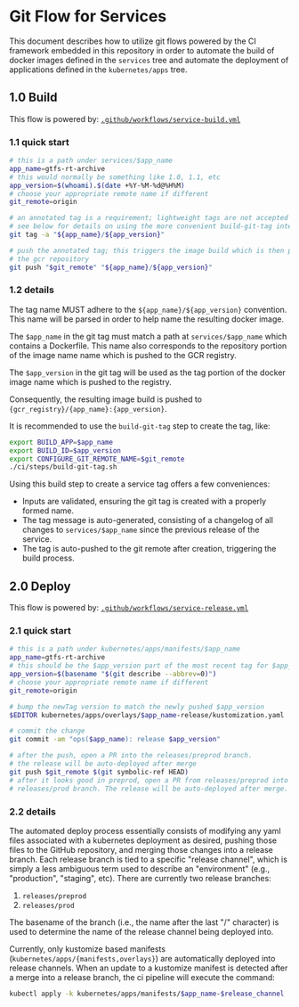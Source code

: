 # Git Flow for Services

This document describes how to utilize git flows powered by the CI framework
embedded in this repository in order to automate the build of docker images
defined in the `services` tree and automate the deployment of applications
defined in the `kubernetes/apps` tree.

## 1.0 Build

This flow is powered by:
[`.github/workflows/service-build.yml`](../../.github/workflows/service-build.yml)

### 1.1 quick start

```bash
# this is a path under services/$app_name
app_name=gtfs-rt-archive
# this would normally be something like 1.0, 1.1, etc
app_version=$(whoami).$(date +%Y-%M-%d@%H%M)
# choose your appropriate remote name if different
git_remote=origin

# an annotated tag is a requirement; lightweight tags are not accepted
# see below for details on using the more convenient build-git-tag interface
git tag -a "${app_name}/${app_version}"

# push the annotated tag; this triggers the image build which is then pushed to
# the gcr repository
git push "$git_remote" "${app_name}/${app_version}"
```

### 1.2 details

The tag name MUST adhere to the `${app_name}/${app_version}` convention. This
name will be parsed in order to help name the resulting docker image.

The `$app_name` in the git tag must match a path at `services/$app_name` which
contains a Dockerfile. This name also corresponds to the repository portion of
the image name name which is pushed to the GCR registry.

The `$app_version` in the git tag will be used as the tag portion of the docker
image name which is pushed to the registry.

Consequently, the resulting image build is pushed to
`{gcr_registry}/{app_name}:{app_version}`.

It is recommended to use the `build-git-tag` step to create the tag, like:

```bash
export BUILD_APP=$app_name
export BUILD_ID=$app_version
export CONFIGURE_GIT_REMOTE_NAME=$git_remote
./ci/steps/build-git-tag.sh
```

Using this build step to create a service tag offers a few conveniences:

- Inputs are validated, ensuring the git tag is created with a properly formed
 name.
- The tag message is auto-generated, consisting of a changelog of all changes to
 `services/$app_name` since the previous release of the service.
- The tag is auto-pushed to the git remote after creation, triggering the build
 process.

## 2.0 Deploy

This flow is powered by:
[`.github/workflows/service-release.yml`](../../.github/workflows/service-release.yml)

### 2.1 quick start

```bash
# this is a path under kubernetes/apps/manifests/$app_name
app_name=gtfs-rt-archive
# this should be the $app_version part of the most recent tag for $app_name
app_version=$(basename "$(git describe --abbrev=0)")
# choose your appropriate remote name if different
git_remote=origin

# bump the newTag version to match the newly pushed $app_version
$EDITOR kubernetes/apps/overlays/$app_name-release/kustomization.yaml

# commit the change
git commit -am "ops($app_name): release $app_version"

# after the push, open a PR into the releases/preprod branch.
# the release will be auto-deployed after merge
git push $git_remote $(git symbolic-ref HEAD)
# after it looks good in preprod, open a PR from releases/preprod into the
# releases/prod branch. The release will be auto-deployed after merge.
```

### 2.2 details

The automated deploy process essentially consists of modifying any yaml files
associated with a kubernetes deployment as desired, pushing those files to the
GitHub repository, and merging those changes into a release branch. Each release
branch is tied to a specific "release channel", which is simply a less ambiguous
term used to describe an "environment" (e.g., "production", "staging", etc).
There are currently two release branches:

1. `releases/preprod`
2. `releases/prod`

The basename of the branch (i.e., the name after the last "/" character) is used
to determine the name of the release channel being deployed into.

Currently, only kustomize based manifests
(`kubernetes/apps/{manifests,overlays}`) are automatically deployed into
release channels. When an update to a kustomize manifest is detected after a
merge into a release branch, the ci pipeline will execute the command:

```bash
kubectl apply -k kubernetes/apps/manifests/$app_name-$release_channel
```
